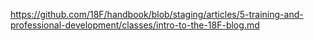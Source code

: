 ---
---
https://github.com/18F/handbook/blob/staging/articles/5-training-and-professional-development/classes/intro-to-the-18F-blog.md